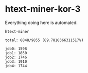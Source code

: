 # htext-miner-kor-3

Everything doing here is automated.

```
htext-miner

total: 8848/9855 (89.7818366311517%)

job0: 1598
job1: 1850
job2: 1746
job3: 1910
job4: 1744
```